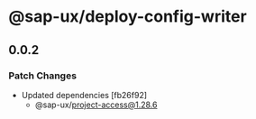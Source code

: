 # @sap-ux/deploy-config-writer

## 0.0.2

### Patch Changes

-   Updated dependencies [fb26f92]
    -   @sap-ux/project-access@1.28.6
